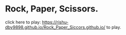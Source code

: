 # Rock, Paper, Scissors.

click here to play: https://rishu-dby9898.github.io/Rock_Paper_Siccors.github.io/ to play.

